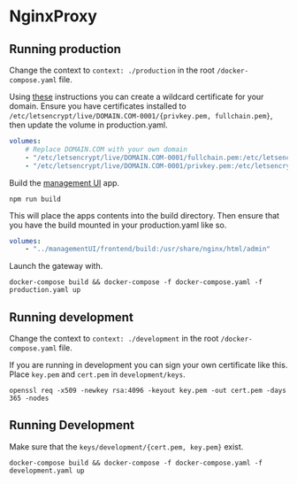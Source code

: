 # NginxProxy

## Running production

Change the context to `context: ./production` in the root `/docker-compose.yaml` file.

Using [these](https://certbot.eff.org/lets-encrypt/debianbuster-nginx) instructions you can create a wildcard certificate for your domain.
Ensure you have certificates installed to `/etc/letsencrypt/live/DOMAIN.COM-0001/{privkey.pem, fullchain.pem}`, then update the volume in production.yaml.

```yaml
volumes:
    # Replace DOMAIN.COM with your own domain
    - "/etc/letsencrypt/live/DOMAIN.COM-0001/fullchain.pem:/etc/letsencrypt/live/DOMAIN.COM/fullchain.pem"
    - "/etc/letsencrypt/live/DOMAIN.COM-0001/privkey.pem:/etc/letsencrypt/live/DOMAIN.COM/privkey.pem"
```

Build the [management UI](https://github.com/rolandw-blog/managementUI) app.

```none
npm run build
```

This will place the apps contents into the build directory. Then ensure that you have the build mounted in your production.yaml like so.

```yaml
volumes:
    - "../managementUI/frontend/build:/usr/share/nginx/html/admin"
```

Launch the gateway with.

```none
docker-compose build && docker-compose -f docker-compose.yaml -f production.yaml up
```

## Running development

Change the context to `context: ./development` in the root `/docker-compose.yaml` file.

If you are running in development you can sign your own certificate like this. Place `key.pem` and `cert.pem` in `development/keys`.

```none
openssl req -x509 -newkey rsa:4096 -keyout key.pem -out cert.pem -days 365 -nodes
```

## Running Development

Make sure that the `keys/development/{cert.pem, key.pem}` exist.

```none
docker-compose build && docker-compose -f docker-compose.yaml -f development.yaml up
```
